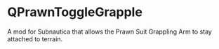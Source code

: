 # QPrawnToggleGrapple
A mod for Subnautica that allows the Prawn Suit Grappling Arm to stay attached to terrain.
